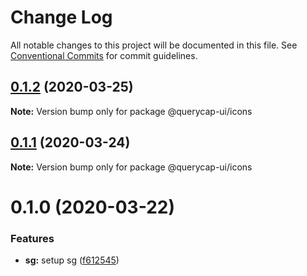 # Change Log

All notable changes to this project will be documented in this file.
See [Conventional Commits](https://conventionalcommits.org) for commit guidelines.

## [0.1.2](https://github.com/querycap/webappkit/compare/@querycap-ui/icons@0.1.1...@querycap-ui/icons@0.1.2) (2020-03-25)

**Note:** Version bump only for package @querycap-ui/icons





## [0.1.1](https://github.com/querycap/webappkit/compare/@querycap-ui/icons@0.1.0...@querycap-ui/icons@0.1.1) (2020-03-24)

**Note:** Version bump only for package @querycap-ui/icons





# 0.1.0 (2020-03-22)


### Features

* **sg:** setup sg ([f612545](https://github.com/querycap/webappkit/commit/f61254522da7bd1bb87c0313036dee2da88cbaf1))

